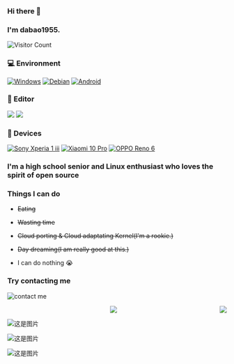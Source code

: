 ### Hi there 👋

### I'm dabao1955.


![Visitor Count](https://profile-counter.glitch.me/dabao1955/count.svg)


### 💻 Environment
[![Windows](https://img.shields.io/badge/Windows%2010%201809-00BBFF?style=flat-square&logo=Windows&logoColor=FFFFFF&labelColor=00BBFF)](https://www.microsoft.com/windows10)
[![Debian](https://img.shields.io/badge/Debian%20GNU/Linux%20sid-ff0000?style=flat-square&logo=debian&logoColor=ffffff)](https://www.debian.org/releases/sid/)
[![Android](https://img.shields.io/badge/Android%2012-00C000?style=flat-square&logo=android&logoColor=FFFFFF&labelColor=00C000)](https://www.android.com/android-12/)

### 📜 Editor



[![](https://img.shields.io/badge/Visual%20Studio%20Code-blue?style=flat-square&logo=visual-studio-code&logoColor=ffffff)](https://code.visualstudio.com/)
[![](https://img.shields.io/badge/VisualStudio-672179?style=flat-square&logo=VisualStudio&logoColor=ffffff)](https://visualstudio.microsoft.com/)


### 📱 Devices
[![Sony Xperia 1 iii](https://img.shields.io/badge/xperia%201%20iii-black?style=flat-square&logo=sony)](https://sony.com)
[![Xiaomi 10 Pro](https://img.shields.io/badge/Mi%2010-Pro-ED9121?style=flat-square&logo=xiaomi&logoColor=FFFFFF&labelColor=ED9121)](https://www.mi.com/)
[![OPPO Reno 6](https://img.shields.io/badge/-OPPO%20Reno%206-blue)](https://www.oppo.com/cn/smartphones/series-reno/reno6/)
### I'm a high school senior and Linux enthusiast who loves the spirit of open source

### Things I can do


- ~~Eating~~

- ~~Wasting time~~

- ~~Cloud porting & Cloud adaptating Kernel(I'm a rookie.)~~

- ~~Day dreaming(I am really good at this.)~~

- I can do nothing 😭


### Try contacting me
![contact me](https://api.xecades.xyz/api?img=1&github=dabao1955&email=dabao1955%40163.com&qq=195328750&bilibili=dabao1955)



<div style="display: flex;">
  <a href="https://github.com/dabao1955" style="flex: 1; display: block; text-align: center;">
    <img align="center" src="https://github-readme-stats.vercel.app/api?username=dabao1955&theme=radical" />
  </a>
  <a href="https://github.com/dabao1955" style="display: block; text-align: center;">
    <img align="center" src="https://github-readme-stats-anuraghazra1.vercel.app/api/top-langs/?username=dabao1955&layout%3E">
  </a>
</div>



![这是图片](https://cdn.luogu.com.cn/upload/pic/69538.png)


![这是图片](https://s1.ax1x.com/2018/04/04/C9ANLV.gif)

![这是图片](https://gss0.baidu.com/7Po3dSag_xI4khGko9WTAnF6hhy/zhidao/wh%3D450%2C600/sign=90881c4dc63d70cf4cafa209cdecfd36/adaf2edda3cc7cd962a67aad3601213fb80e913f.jpg)
